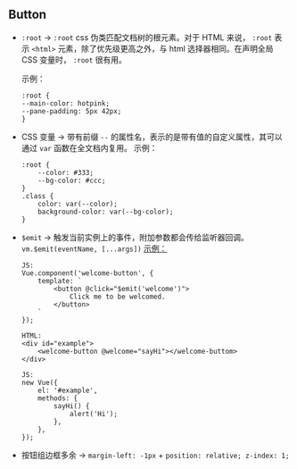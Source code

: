 ## Button

- ` :root ` -> ` :root ` css 伪类匹配文档树的根元素。对于 HTML 来说， ` :root ` 表示 ` <html> ` 元素，除了优先级更高之外，与 html 选择器相同。在声明全局 CSS 变量时， ` :root ` 很有用。

    示例：
    ```
    :root {
    --main-color: hotpink;
    --pane-padding: 5px 42px;
    }
    ```

- CSS 变量 -> 带有前缀 ` -- ` 的属性名，表示的是带有值的自定义属性，其可以通过 ` var ` 函数在全文档内复用。
    示例：
    ```
    :root {
        --color: #333;
        --bg-color: #ccc;
    }
    .class {
        color: var(--color);
        background-color: var(--bg-color);
    }
    ```

- ` $emit ` -> 触发当前实例上的事件，附加参数都会传给监听器回调。 ` vm.$emit(eventName, [...args]) `
    [示例：](https://cn.vuejs.org/v2/api/#vm-emit)
    ```
    JS:
    Vue.component('welcome-button', {
        template: `
            <button @click="$emit('welcome')">
                Click me to be welcomed.
            </button>
        `
    });
    
    HTML:
    <div id="example">
        <welcome-button @welcome="sayHi"></welcome-buttom>
    </div>

    JS:
    new Vue({
        el: '#example',
        methods: {
            sayHi() {
                alert('Hi');
            },
        },
    });
    ```

- 按钮组边框多余 -> ` margin-left: -1px ` + ` position: relative; z-index: 1; `
